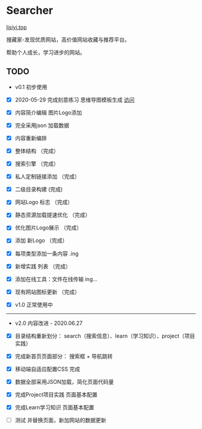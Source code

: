 # Searcher

[lisiyi.top](http://lisiyi.top)

搜藏家-发现优质网站，高价值网站收藏与推荐平台。

帮助个人成长，学习进步的网站。


## TODO

- v0.1 初步使用

- [x] 2020-05-29 完成刻意练习 思维导图模板生成  [访问](http://lisiyi.top/pages/index.html) 

- [x] 内容简介编辑 图片Logo添加

- [x] 完全采用json 加载数据

- [x] 内容重新编排

- [X] 整体结构 （完成）

- [X] 搜索引擎 （完成）

- [X] 私人定制链接添加 （完成）

- [X] 二级目录构建 (完成)

- [X] 网站Logo 标志 （完成）

- [X] 静态资源加载提速优化 （完成）

- [X] 优化图片Logo展示    （完成）

- [X] 添加 新Logo   （完成）

- [X] 每项类型添加一条内容 .ing   

- [X] 新增实践 列表  （完成）

- [X] 添加在线工具：文件在线传输  ing...

- [X] 现有网站图标更新  （完成）

- [X] v1.0 正常使用中

---

- v2.0 内容改进 - 2020.06.27

- [x] 目录结构重新划分： search（搜索信息）、learn（学习知识）、project（项目实践）

- [x] 完成新首页页面部分： 搜索框 + 导航跳转

- [x] 移动端自适应配置CSS 完成

- [x] 数据全部采用JSON加载，简化页面代码量 

- [x] 完成Project项目实践 页面基本配置

- [x] 完成Learn学习知识 页面基本配置

- [ ] 测试 并替换页面，新加网站的数据更新